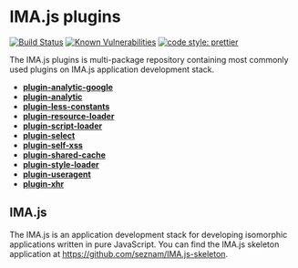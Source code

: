 # IMA.js plugins

[![Build Status](https://travis-ci.org/seznam/IMA.js-plugins.svg?branch=master)](https://travis-ci.org/seznam/IMA.js-plugins)
[![Known Vulnerabilities](https://snyk.io/test/github/seznam/IMA.js-plugins/badge.svg)](https://snyk.io/test/github/seznam/IMA.js-plugins)
[![code style: prettier](https://img.shields.io/badge/code_style-prettier-ff69b4.svg?style=flat-square)](https://github.com/prettier/prettier)

The IMA.js plugins is multi-package repository containing most commonly used plugins on IMA.js application development stack.

- [**plugin-analytic-google**](packages/plugin-analytic-google/README.md)
- [**plugin-analytic**](packages/plugin-analytic/README.md)
- [**plugin-less-constants**](packages/plugin-less-constants/README.md)
- [**plugin-resource-loader**](packages/plugin-resource-loader/README.md)
- [**plugin-script-loader**](packages/plugin-script-loader/README.md)
- [**plugin-select**](packages/plugin-select/README.md)
- [**plugin-self-xss**](packages/plugin-self-xss/README.md)
- [**plugin-shared-cache**](packages/plugin-shared-cache/README.md)
- [**plugin-style-loader**](packages/plugin-style-loader/README.md)
- [**plugin-useragent**](packages/plugin-useragent/README.md)
- [**plugin-xhr**](packages/plugin-xhr/README.md)

## IMA.js
The IMA.js is an application development stack for developing isomorphic applications written in pure JavaScript. You can find the IMA.js skeleton application at https://github.com/seznam/IMA.js-skeleton.

